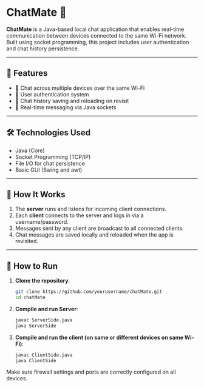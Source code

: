 # ChatMate 💬

**ChatMate** is a Java-based local chat application that enables real-time communication between devices connected to the same Wi-Fi network. Built using socket programming, this project includes user authentication and chat history persistence.

---

## 🚀 Features

- 📡 Chat across multiple devices over the same Wi-Fi
- 🔐 User authentication system
- 💾 Chat history saving and reloading on revisit
- 💬 Real-time messaging via Java sockets

---

## 🛠️ Technologies Used

- Java (Core)
- Socket Programming (TCP/IP)
- File I/O for chat persistence
- Basic GUI (Swing and awt)

---

## 🧠 How It Works

1. The **server** runs and listens for incoming client connections.
2. Each **client** connects to the server and logs in via a username/password.
3. Messages sent by any client are broadcast to all connected clients.
4. Chat messages are saved locally and reloaded when the app is revisited.

---

## 📝 How to Run

1. **Clone the repository**:
   ```bash
   git clone https://github.com/yourusername/chatMate.git
   cd chatMate
2. **Compile and run Server**:
   ```bash
   javac ServerSide.java
   java ServerSide
3. **Compile and run the client (on same or different devices on same Wi-Fi)**:
   ```bash
   javac ClientSide.java
   java ClientSide

Make sure firewall settings and ports are correctly configured on all devices.

